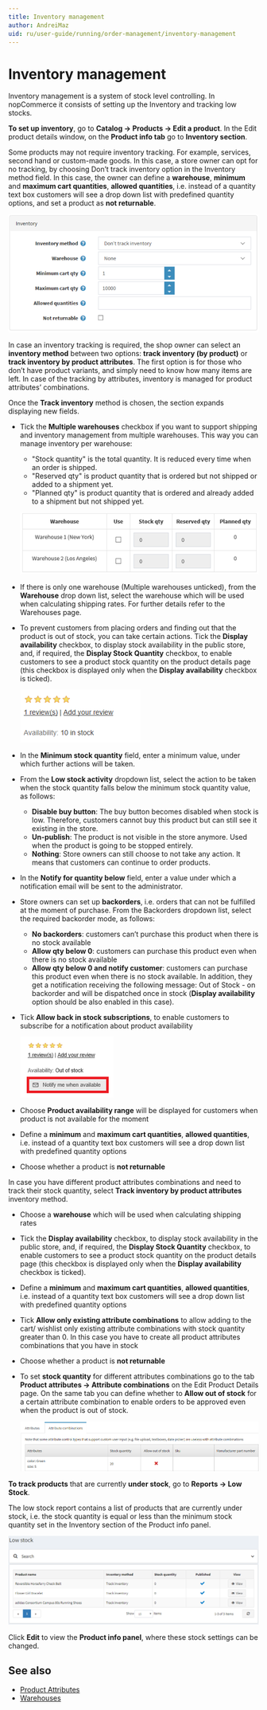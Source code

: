 ```yaml
---
title: Inventory management
author: AndreiMaz
uid: ru/user-guide/running/order-management/inventory-management
---
```

# Inventory management

Inventory management is a system of stock level controlling. In nopCommerce it consists of setting up the Inventory and tracking low stocks.

**To set up inventory**, go to **Catalog → Products → Edit a product**. In the Edit product details window, on the **Product info tab** go to **Inventory section**.

Some products may not require inventory tracking. For example, services, second hand or custom-made goods. In this case, a store owner can opt for no tracking, by choosing Don’t track inventory option in the Inventory method field. In this case, the owner can define a **warehouse**, **minimum** and **maximum cart quantities**, **allowed quantities**, i.e. instead of a quantity text box customers will see a drop down list with predefined quantity options, and set a product as **not returnable**.

![Inventory](_static/inventory-management/inventory.png)

In case an inventory tracking is required, the shop owner can select an **inventory method** between two options: **track inventory (by product)** or **track inventory by product attributes**. The first option is for those who don’t have product variants, and simply need to know how many items are left. In case of the tracking by attributes, inventory is managed for product attributes’ combinations.

Once the **Track inventory** method is chosen, the section expands displaying new fields.

* Tick the **Multiple warehouses** checkbox if you want to support shipping and inventory management from multiple warehouses. This way you can manage inventory per warehouse:
  * "Stock quantity" is the total quantity. It is reduced every time when an order is shipped.
  * "Reserved qty" is product quantity that is ordered but not shipped or added to a shipment yet.
  * "Planned qty" is product quantity that is ordered and already added to a shipment but not shipped yet.

  ![Warehouses](_static/inventory-management/warehouses.png)
* If there is only one warehouse (Multiple warehouses unticked), from the **Warehouse** drop down list, select the warehouse which will be used when calculating shipping rates. For further details refer to the Warehouses page.
* To prevent customers from placing orders and finding out that the product is out of stock, you can take certain actions. Tick the **Display availability** checkbox, to display stock availability in the public store, and, if required, the **Display Stock Quantity** checkbox, to enable customers to see a product stock quantity on the product details page (this checkbox is displayed only when the **Display availability** checkbox is ticked).

  ![availability](_static/inventory-management/stock-quantity.png)
* In the **Minimum stock quantity** field, enter a minimum value, under which further actions will be taken.
* From the **Low stock activity** dropdown list, select the action to be taken when the stock quantity falls below the minimum stock quantity value, as follows:
  * **Disable buy button**: The buy button becomes disabled when stock is low. Therefore, customers cannot buy this product but can still see it existing in the store.
  * **Un-publish**: The product is not visible in the store anymore. Used when the product is going to be stopped entirely.
  * **Nothing**: Store owners can still choose to not take any action. It means that customers can continue to order products.
* In the **Notify for quantity below** field, enter a value under which a notification email will be sent to the administrator.
* Store owners can set up **backorders**, i.e. orders that can not be fulfilled at the moment of purchase. From the Backorders dropdown list, select the required backorder mode, as follows:
  * **No backorders**: customers can’t purchase this product when there is no stock available
  * **Allow qty below 0**: customers can purchase this product even when there is no stock available
  * **Allow qty below 0 and notify customer**: customers can purchase this product even when there is no stock available. In addition, they get a notification receiving the following message: Out of Stock - on backorder and will be dispatched once in stock (**Display availability** option should be also enabled in this case).
* Tick **Allow back in stock subscriptions**, to enable customers to subscribe for a notification about product availability

  ![subscribe](_static/inventory-management/stock-subscription.png)
* Choose **Product availability range** will be displayed for customers when product is not available for the moment
* Define a **minimum** and **maximum cart quantities**, **allowed quantities**, i.e. instead of a quantity text box customers will see a drop down list with predefined quantity options
* Choose whether a product is **not returnable**

In case you have different product attributes combinations and need to track their stock quantity, select **Track inventory by product attributes** inventory method.

* Choose a **warehouse** which will be used when calculating shipping rates
* Tick the **Display availability** checkbox, to display stock availability in the public store, and, if required, the **Display Stock Quantity** checkbox, to enable customers to see a product stock quantity on the product details page (this checkbox is displayed only when the **Display availability** checkbox is ticked).
* Define a **minimum** and **maximum cart quantities**, **allowed quantities**, i.e. instead of a quantity text box customers will see a drop down list with predefined quantity options
* Tick **Allow only existing attribute combinations** to allow adding to the cart/ wishlist only existing attribute combinations with stock quantity greater than 0. In this case you have to create all product attributes combinations that you have in stock
* Choose whether a product is **not returnable**
* To set **stock quantity** for different attributes combinations go to the tab **Product attributes → Attribute combinations** on the Edit Product Details page. On the same tab you can define whether to **Allow out of stock** for a certain attribute combination to enable orders to be approved even when the product is out of stock.

  ![Attribute combinations](_static/inventory-management/atribute-combinations.png)

**To track products** that are currently **under stock**, go to **Reports → Low Stock**.

The low stock report contains a list of products that are currently under stock, i.e. the stock quantity is equal or less than the minimum stock quantity set in the Inventory section of the Product info panel.

![Low stock](_static/inventory-management/low-stock.png)

Click **Edit** to view the **Product info panel**, where these stock settings can be changed.

## See also

* [Product Attributes](xref:ru/user-guide/running/product-management/attributes/product-attributes)
* [Warehouses](xref:ru/user-guide/configuring/setting-up/shipping/warehouses)
